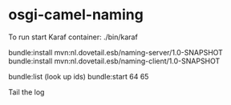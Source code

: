 # osgi-camel-naming

To run start Karaf container:
./bin/karaf

bundle:install mvn:nl.dovetail.esb/naming-server/1.0-SNAPSHOT
bundle:install mvn:nl.dovetail.esb/naming-client/1.0-SNAPSHOT

bundle:list
(look up ids)
bundle:start 64 65

Tail the log
